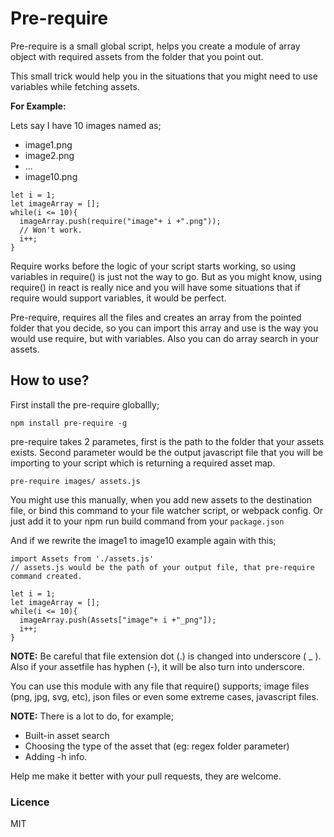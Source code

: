 # Pre-require

Pre-require is a small global script, helps you create a module of array object with required assets from the folder that you point out.

This small trick would help you in the situations that you might need to use variables while fetching assets.

**For Example:**

Lets say I have 10 images named as;
- image1.png
- image2.png
- ...
- image10.png

~~~JS
let i = 1;
let imageArray = [];
while(i <= 10){
  imageArray.push(require("image"+ i +".png"));
  // Won't work.
  i++;
}
~~~

Require works before the logic of your script starts working, so using variables in require() is just not the way to go. But as you might know, using require() in react is really nice and you will have some situations that if require would support variables, it would be perfect.

Pre-require, requires all the files and creates an array from the pointed folder that you decide, so you can import this array and use is the way you would use require, but with variables. Also you can do array search in your assets.

## How to use?

First install the pre-require globallly;

~~~
npm install pre-require -g
~~~

pre-require takes 2 parametes, first is the path to the folder that your assets exists. Second parameter would be the output javascript file that you will be importing to your script which is returning a required asset map.

~~~
pre-require images/ assets.js
~~~

You might use this manually, when you add new assets to the destination file, or bind this command to your file watcher script, or webpack config. Or just add it to your npm run build command from your `package.json`

And if we rewrite the image1 to image10 example again with this;

~~~JS
import Assets from './assets.js'
// assets.js would be the path of your output file, that pre-require command created.

let i = 1;
let imageArray = [];
while(i <= 10){
  imageArray.push(Assets["image"+ i +"_png"]);
  i++;
}
~~~

**NOTE:** Be careful that file extension dot (.) is changed into underscore ( _ ). Also if your assetfile has hyphen (-), it will be also turn into underscore.

You can use this module with any file that require() supports; image files (png, jpg, svg, etc), json files or even some extreme cases, javascript files.

**NOTE:** There is a lot to do, for example;
- Built-in asset search
- Choosing the type of the asset that  (eg: regex folder parameter)
- Adding -h info.

Help me make it better with your pull requests, they are welcome.

### Licence

MIT

